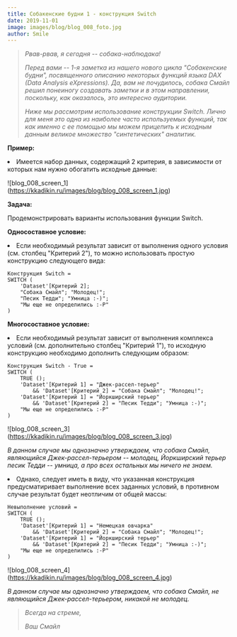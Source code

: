 ```yaml
---
title: Собакенские будни 1 - конструкция Switch
date: 2019-11-01
image: images/blog/blog_008_foto.jpg
author: Smile
---
```


> *Рвав-рвав, я сегодня -- собака-наблюдака!*
>
> *Перед вами -- 1-я заметка из нашего нового цикла "Собакенские будни", посвященного описанию некоторых функций языка DAX (Data Analysis eXpressions). Да, вам не почудилось, собака Смайл решил понеиногу создавать заметки и в этом направлении, поскольку, как оказалось, это интересно аудитории.*
> 
> *Ниже мы рассмотрим использование конструкции Switch. Лично для меня это одна из наиболее часто используемых функций, так как именно с ее помощью мы можем прицепить к исходным данным великое множество "синтетических" аналитик.*


**Пример:**

**<li>** Имеется набор данных, содержащий 2 критерия, в зависимости от которых нам нужно обогатить исходные данные:

![blog_008_screen_1] (https://kkadikin.ru/images/blog/blog_008_screen_1.jpg)


**Задача:**

Продемонстрировать варианты использования функции Switch.


**Односоставное условие:**

**<li>** Если необходимый результат зависит от выполнения одного условия (см. столбец "Критерий 2"), то можно использовать простую конструкцию следующего вида:

```dax
Конструкция Switch =
SWITCH (
    'Dataset'[Критерий 2];
    "Собака Смайл"; "Молодец!";
    "Песик Тедди"; "Умница :-)";
    "Мы еще не определились :-Р"
)
```

**Многосоставное условие:**

**<li>** Если необходимый результат зависит от выполнения комплекса условий (см. дополнительно столбец "Критерий 1"), то исходную конструкцию необходимо дополнить следующим образом:

```dax
Конструкция Switch - True =
SWITCH (
    TRUE ();
    'Dataset'[Критерий 1] = "Джек-рассел-терьер"
        && 'Dataset'[Критерий 2] = "Собака Смайл"; "Молодец!";
    'Dataset'[Критерий 1] = "Йоркширский терьер"
        && 'Dataset'[Критерий 2] = "Песик Тедди"; "Умница :-)";
    "Мы еще не определились :-Р"
)
```

![blog_008_screen_3] (https://kkadikin.ru/images/blog/blog_008_screen_3.jpg)

*В данном случае мы однозначно утверждаем, что собака Смайл, являющийся Джек-рассел-терьером -- молодец, Йоркширский терьер песик Тедди -- умница, а про всех остальных мы ничего не знаем.*

**<li>** Однако, следует иметь в виду, что указанная конструкция предусматиривает выполнение всех заданных условий, в противном случае результат  будет неотличим от общей массы:

```dax
Невыполнение условий =
SWITCH (
    TRUE ();
    'Dataset'[Критерий 1] = "Немецкая овчарка"
        && 'Dataset'[Критерий 2] = "Собака Смайл"; "Молодец!";
    'Dataset'[Критерий 1] = "Йоркширский терьер"
        && 'Dataset'[Критерий 2] = "Песик Тедди"; "Умница :-)";
    "Мы еще не определились :-Р"
)
```
![blog_008_screen_4] (https://kkadikin.ru/images/blog/blog_008_screen_4.jpg)

*В данном случае мы однозначно утверждаем, что собака Смайл, не являющийся Джек-рассел-терьером, никакой не молодец.*

> *Всегда на стреме,*
>
> *Ваш Смайл*